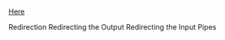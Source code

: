[Here](http://www.ee.surrey.ac.uk/Teaching/Unix/unix3.html)

Redirection
Redirecting the Output
Redirecting the Input
Pipes
